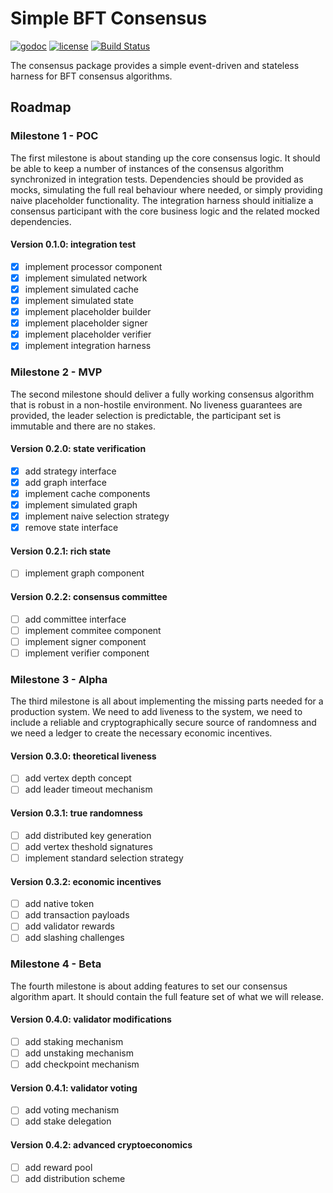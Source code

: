 # Simple BFT Consensus

[![godoc](http://img.shields.io/badge/godoc-reference-blue.svg?style=flat)](https://godoc.org/github.com/awfm/consensus) [![license](http://img.shields.io/badge/license-MIT-red.svg?style=flat)](https://raw.githubusercontent.com/awfm/consensus/master/LICENSE) [![Build Status](https://travis-ci.org/awfm/consensus.svg?branch=master)](https://travis-ci.org/awfm/consensus)

The consensus package provides a simple event-driven and stateless harness for BFT consensus algorithms.

## Roadmap

### Milestone 1 - POC

The first milestone is about standing up the core consensus logic. It should be able to keep a number of instances of the consensus algorithm synchronized in integration tests. Dependencies should be provided as mocks, simulating the full real behaviour where needed, or simply providing naive placeholder functionality. The integration harness should initialize a consensus participant with the core business logic and the related mocked dependencies.

#### Version 0.1.0: integration test

- [x] implement processor component
- [x] implement simulated network
- [x] implement simulated cache
- [x] implement simulated state
- [x] implement placeholder builder
- [x] implement placeholder signer
- [x] implement placeholder verifier
- [x] implement integration harness

### Milestone 2 - MVP

The second milestone should deliver a fully working consensus algorithm that is robust in a non-hostile environment. No liveness guarantees are provided, the leader selection is predictable, the participant set is immutable and there are no stakes.

#### Version 0.2.0: state verification

- [x] add strategy interface
- [x] add graph interface
- [x] implement cache components
- [x] implement simulated graph
- [x] implement naive selection strategy
- [x] remove state interface

#### Version 0.2.1: rich state

- [ ] implement graph component

#### Version 0.2.2: consensus committee

- [ ] add committee interface
- [ ] implement commitee component
- [ ] implement signer component
- [ ] implement verifier component

### Milestone 3 - Alpha

The third milestone is all about implementing the missing parts needed for a production system. We need to add liveness to the system, we need to include a reliable and cryptographically secure source of randomness and we need a ledger to create the necessary economic incentives.

#### Version 0.3.0: theoretical liveness

- [ ] add vertex depth concept
- [ ] add leader timeout mechanism

#### Version 0.3.1: true randomness

- [ ] add distributed key generation
- [ ] add vertex theshold signatures
- [ ] implement standard selection strategy

#### Version 0.3.2: economic incentives

- [ ] add native token
- [ ] add transaction payloads
- [ ] add validator rewards
- [ ] add slashing challenges

### Milestone 4 - Beta

The fourth milestone is about adding features to set our consensus algorithm apart. It should contain the full feature set of what we will release.

#### Version 0.4.0: validator modifications

- [ ] add staking mechanism
- [ ] add unstaking mechanism
- [ ] add checkpoint mechanism

#### Version 0.4.1: validator voting

- [ ] add voting mechanism
- [ ] add stake delegation

#### Version 0.4.2: advanced cryptoeconomics

- [ ] add reward pool
- [ ] add distribution scheme

